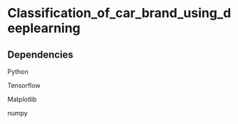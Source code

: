 # Classification_of_car_brand_using_deeplearning
## Dependencies

Python 

Tensorflow

Matplotlib

numpy
